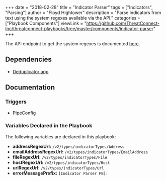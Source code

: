 +++
date = "2018-02-28"
title = "Indicator Parser"
tags = ["Indicators", "Parsing"]
author = "Floyd Hightower"
description = "Parse indicators from text using the system regexes available via the API."
categories = ["Playbook Components"]
viewLink = "https://github.com/ThreatConnect-Inc/threatconnect-playbooks/tree/master/components/indicator-parser"
+++

The API endpoint to get the system regexes is documented [here](https://docs.threatconnect.com/en/latest/rest_api/indicators/indicators.html#retrieve-available-indicator-types).

## Dependencies

- [Deduplicator app](https://github.com/ThreatConnect-Inc/threatconnect-playbooks/tree/master/apps/TCPB_-_Deduplicator)

## Documentation

### Triggers

- PipeConfig

### Variables Declared in the Playbook

The following variables are declared in this playbook:

- **addressRegexUrl:** `/v2/types/indicatorTypes/Address`
- **emailAddressRegexUrl:** `/v2/types/indicatorTypes/EmailAddress`
- **fileRegexUrl:** `/v2/types/indicatorTypes/File`
- **hostRegexUrl:** `/v2/types/indicatorTypes/Host`
- **urlRegexUrl:** `/v2/types/indicatorTypes/Url`
- **errorMessagePrefix:** `[Indicator Parser PB]:`
